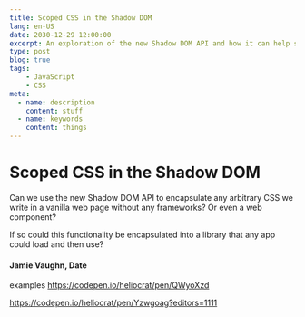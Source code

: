 ```yaml
---
title: Scoped CSS in the Shadow DOM 
lang: en-US
date: 2030-12-29 12:00:00
excerpt: An exploration of the new Shadow DOM API and how it can help scope our CSS...
type: post
blog: true
tags:
    - JavaScript
    - CSS
meta:
  - name: description
    content: stuff
  - name: keywords
    content: things
---
```


# Scoped CSS in the Shadow DOM 

Can we use the new Shadow DOM API to encapsulate any arbitrary CSS we write in a vanilla web page without any frameworks? Or even a web component?

If so could this functionality be encapsulated into a library that any app could load and then use?

#### Jamie Vaughn, Date

examples
https://codepen.io/heliocrat/pen/QWyoXzd

https://codepen.io/heliocrat/pen/Yzwgoag?editors=1111